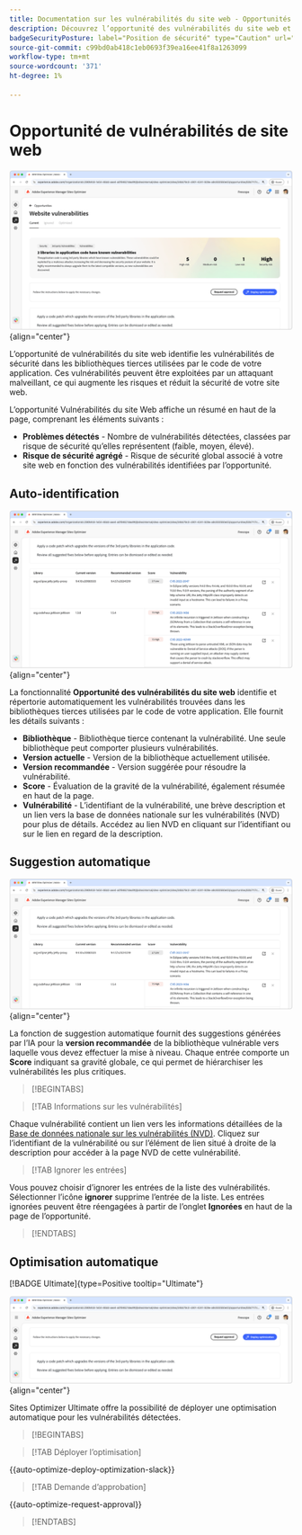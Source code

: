 ```yaml
---
title: Documentation sur les vulnérabilités du site web - Opportunités
description: Découvrez l’opportunité des vulnérabilités du site web et comment l’utiliser pour renforcer la sécurité de sur votre site web.
badgeSecurityPosture: label="Position de sécurité" type="Caution" url="../../opportunity-types/security-posture.md" tooltip="Position de sécurité"
source-git-commit: c99bd0ab418c1eb0693f39ea16ee41f8a1263099
workflow-type: tm+mt
source-wordcount: '371'
ht-degree: 1%

---
```



# Opportunité de vulnérabilités de site web

![Opportunité de vulnérabilités de site web](./assets/website-vulnerabilities/hero.png){align="center"}

L’opportunité de vulnérabilités du site web identifie les vulnérabilités de sécurité dans les bibliothèques tierces utilisées par le code de votre application. Ces vulnérabilités peuvent être exploitées par un attaquant malveillant, ce qui augmente les risques et réduit la sécurité de votre site web.

L’opportunité Vulnérabilités du site Web affiche un résumé en haut de la page, comprenant les éléments suivants :

* **Problèmes détectés** - Nombre de vulnérabilités détectées, classées par risque de sécurité qu’elles représentent (faible, moyen, élevé).
* **Risque de sécurité agrégé** - Risque de sécurité global associé à votre site web en fonction des vulnérabilités identifiées par l’opportunité.

## Auto-identification

![Identification automatique des vulnérabilités du site web](./assets/website-vulnerabilities/auto-identify.png){align="center"}

La fonctionnalité **Opportunité des vulnérabilités du site web** identifie et répertorie automatiquement les vulnérabilités trouvées dans les bibliothèques tierces utilisées par le code de votre application. Elle fournit les détails suivants :

* **Bibliothèque** - Bibliothèque tierce contenant la vulnérabilité. Une seule bibliothèque peut comporter plusieurs vulnérabilités.
* **Version actuelle** - Version de la bibliothèque actuellement utilisée.
* **Version recommandée** - Version suggérée pour résoudre la vulnérabilité.
* **Score** - Évaluation de la gravité de la vulnérabilité, également résumée en haut de la page.
* **Vulnérabilité** - L’identifiant de la vulnérabilité, une brève description et un lien vers la base de données nationale sur les vulnérabilités (NVD) pour plus de détails. Accédez au lien NVD en cliquant sur l’identifiant ou sur le lien en regard de la description.

## Suggestion automatique

![Suggérer automatiquement des vulnérabilités de site web](./assets/website-vulnerabilities/auto-suggest.png){align="center"}

La fonction de suggestion automatique fournit des suggestions générées par l’IA pour la **version recommandée** de la bibliothèque vulnérable vers laquelle vous devez effectuer la mise à niveau. Chaque entrée comporte un **Score** indiquant sa gravité globale, ce qui permet de hiérarchiser les vulnérabilités les plus critiques.

>[!BEGINTABS]

>[!TAB Informations sur les vulnérabilités]

Chaque vulnérabilité contient un lien vers les informations détaillées de la [Base de données nationale sur les vulnérabilités (NVD)](https://nvd.nist.gov/). Cliquez sur l’identifiant de la vulnérabilité ou sur l’élément de lien situé à droite de la description pour accéder à la page NVD de cette vulnérabilité.

>[!TAB Ignorer les entrées]

Vous pouvez choisir d’ignorer les entrées de la liste des vulnérabilités. Sélectionner l’icône **ignorer** supprime l’entrée de la liste. Les entrées ignorées peuvent être réengagées à partir de l’onglet **Ignorées** en haut de la page de l’opportunité.<!---right now it does not seem to be implemented, but the page description mentions this functionality-->

>[!ENDTABS]


## Optimisation automatique

[!BADGE Ultimate]{type=Positive tooltip="Ultimate"}

![Optimisation automatique des vulnérabilités des sites web](./assets/website-vulnerabilities/auto-optimize.png){align="center"}

Sites Optimizer Ultimate offre la possibilité de déployer une optimisation automatique pour les vulnérabilités détectées.

>[!BEGINTABS]

>[!TAB Déployer l’optimisation]

{{auto-optimize-deploy-optimization-slack}}

>[!TAB Demande d’approbation]

{{auto-optimize-request-approval}}

>[!ENDTABS]